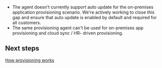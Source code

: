 - The agent doesn't currently support auto update for the on-premises application provisioning scenario. We're actively working to close this gap and ensure that auto update is enabled by default and required for all customers.
- The same provisioning agent can't be used for on-premises app provisioning and cloud sync / HR- driven provisioning.

## Next steps

[How provisioning works](#)